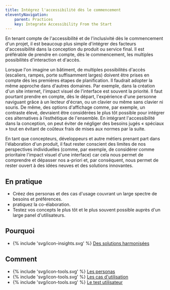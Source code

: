 ```yaml
---
title: Intégrez l'accessibilité dès le commencement
eleventyNavigation:
    parent: Practices
    key: Integrate Accessibility From the Start
---
```


En tenant compte de l'accessibilité et de l'inclusivité dès le commencement d'un projet, il est beaucoup plus simple
d'intégrer des facteurs d'accessibilité dans la conception du produit ou service final. Il est préférable de prendre en
compte, dès le commencement, les multiples possibilités d'interaction et d'accès.

Lorsque l'on imagine un bâtiment, de multiples possibilités d'accès (escaliers, rampes, porte suffisamment larges)
doivent être prises en compte dès les premières étapes de planification. Il faudrait adopter la même approche dans
d'autres domaines. Par exemple, dans la création d'un site internet, l'impact visuel de l'interface est souvent la
priorité. Il faut pourtant prendre en compte, dès le départ, l'expérience d'une personne naviguant grâce à un lecteur
d'écran, ou un clavier ou même sans clavier ni souris. De même, des options d'affichage comme, par exemple, un contraste
élevé, devraient être considérées le plus tôt possible pour intégrer ces alternatives à l’esthétique de l'ensemble. En
intégrant l'accessibilité dans la conception, on peut éviter de négliger des besoins jugés « spéciaux » tout en évitant
de coûteux frais de mises aux normes par la suite.

En tant que concepteurs, développeurs et autre métiers prenant part dans l'élaboration d'un produit, il faut rester
conscient des limites de nos perspectives individuelles (comme, par exemple, de considérer comme prioritaire l'impact
visuel d'une interface) car cela nous permet de comprendre et dépasser nos a-priori et, par conséquent, nous permet de
rester ouvert à des idées neuves et des solutions innovantes.

## En pratique

* Créez des personas et des cas d'usage couvrant un large spectre de besoins et préférences.
* pratiquez la co-élaboration.
* Testez vos concepts le plus tôt et le plus souvent possible auprès d'un large panel d'utilisateurs.

## Pourquoi

* {% include 'svg/icon-insights.svg' %} [Des solutions harmonisées](../../idees/des-solutions-harmonisees/)

## Comment

* {% include 'svg/icon-tools.svg' %} [Les personas](../../outils/les-personas/)
* {% include 'svg/icon-tools.svg' %} [Les cas d'utilisation](../../outils/les-cas-dutilisation/)
* {% include 'svg/icon-tools.svg' %} [Le test utilisateur](../../outils/le-test-utilisateur/)
